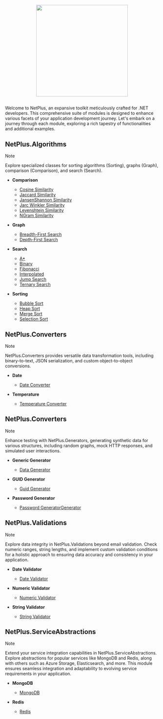 <p align="center">
  <img width="300" src="https://github.com/gsilvamartin/netplus/assets/42881020/172bd6b3-d8e7-4081-8166-2c7c18daff8a" />
</p>

## 

Welcome to NetPlus, an expansive toolkit meticulously crafted for .NET developers. This comprehensive suite of modules is designed to enhance various facets of your application development journey. Let's embark on a journey through each module, exploring a rich tapestry of functionalities and additional examples.

## NetPlus.Algorithms

> [!NOTE]
> Explore specialized classes for sorting algorithms (Sorting), graphs (Graph), comparison (Comparison), and search (Search).

- **Comparison**
  - [Cosine Similarity](https://example.com/cosine)
  - [Jaccard Similarity](https://example.com/jaccard)
  - [JansenShannon Similarity](https://example.com/jansenshannon)
  - [Jarc Winkler Similarity](https://example.com/jarcwinkler)
  - [Levenshtein Similarity](https://example.com/levenshtein)
  - [NGram Similarity](https://example.com/ngram)

- **Graph**
  - [Breadth-First Search](https://example.com/bfs)
  - [Depth-First Search](https://example.com/dfs)

- **Search**
  - [A*](https://example.com/a-star)
  - [Binary](https://example.com/binary)
  - [Fibonacci](https://example.com/fibonacci)
  - [Interpolated](https://example.com/interpolated)
  - [Jump Search](https://example.com/jump)
  - [Ternary Search](https://example.com/ternary)

- **Sorting**
  - [Bubble Sort](https://example.com/bubble)
  - [Heap Sort](https://example.com/heap)
  - [Merge Sort](https://example.com/merge)
  - [Selection Sort](https://example.com/selection)

## NetPlus.Converters

> [!NOTE]
> NetPlus.Converters provides versatile data transformation tools, including binary-to-text, JSON serialization, and custom object-to-object conversions.

- **Date**
  - [Date Converter](https://example.com/cosine)

- **Temperature**
  - [Temperature Converter](https://example.com/cosine)
 

## NetPlus.Converters

> [!NOTE]
> Enhance testing with NetPlus.Generators, generating synthetic data for various structures, including random graphs, mock HTTP responses, and simulated user interactions.

- **Generic Generator**
  - [Data Generator]("#")

- **GUID Generator**
  - [Guid Generator]("#")

- **Password Generator**
  - [Password GeneratorGenerator]("#")
 
## NetPlus.Validations

> [!NOTE]
> Explore data integrity in NetPlus.Validations beyond email validation. Check numeric ranges, string lengths, and implement custom validation conditions for a holistic approach to ensuring data accuracy and consistency in your application.

- **Date Validator**
  - [Date Validator]("#")

- **Numeric Validator**
  - [Numeric Validator]("#")

- **String Validator**
  - [String Validator]("#")

## NetPlus.ServiceAbstractions

> [!NOTE]
> Extend your service integration capabilities in NetPlus.ServiceAbstractions. Explore abstractions for popular services like MongoDB and Redis, along with others such as Azure Storage, Elasticsearch, and more. This module ensures seamless integration and adaptability to evolving service requirements in your application.

- **MongoDB**
  - [MongoDB]("#")

- **Redis**
  - [Redis]("#")






